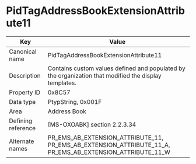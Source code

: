 # PidTagAddressBookExtensionAttribute11

| Key | Value |
|---|---|
| Canonical name | PidTagAddressBookExtensionAttribute11 |
| Description | Contains custom values defined and populated by the organization that modified the display templates. |
| Property ID | 0x8C57 |
| Data type | PtypString, 0x001F |
| Area | Address Book |
| Defining reference | [MS-OXOABK] section 2.2.3.34 |
| Alternate names | PR_EMS_AB_EXTENSION_ATTRIBUTE_11, PR_EMS_AB_EXTENSION_ATTRIBUTE_11_A, PR_EMS_AB_EXTENSION_ATTRIBUTE_11_W |
